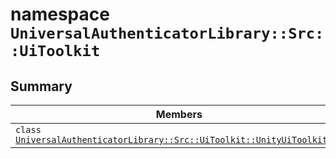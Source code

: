 # namespace `UniversalAuthenticatorLibrary::Src::UiToolkit` 

## Summary

 Members                                | Descriptions                                
----------------------------------------|---------------------------------------------
`class `[`UniversalAuthenticatorLibrary::Src::UiToolkit::UnityUiToolkitUAL`](.github/workflows/documentation/md/UniversalAuthenticatorLibrary--Src--UiToolkit--UnityUiToolkitUAL.md#class_universal_authenticator_library_1_1_src_1_1_ui_toolkit_1_1_unity_ui_toolkit_u_a_l) | 

